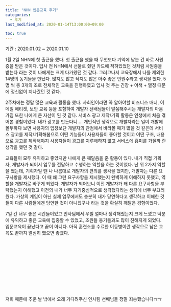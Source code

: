 ```yaml
---
title: "NHN 입문교육 후기"
categories: 
  - 후기
last_modified_at: 2020-01-14T13:00:00+09:00

toc: true
---
```

기간 : 2020.01.02 ~ 2020.01.10

 1월 2일 NHN에 첫 출근을 했다. 첫 출근을 했을 때 무엇보다 기억에 남는 건 바로 사원증을 받은 것이다. 입사 전 NHN에서 선물로 줬던 카드에 적혀있었던 것처럼 사원증을 받는다 라는 것이 나에게는 크게 다가왔던 것 같다. 그러고나서 교육장에서 나를 제외한 14명의 동기들을 만났다. 많지도 않고 적지도 않은 아주 좋은 인원수라고 생각을 했다. 5명 씩 총 3개의 조로 전체적인 교육을 진행하였고 입사 첫 주는 긴장 + 어색 + 열정 때문에 정신없이 지나갔던 것 같다.

  2주차에는 정말 많은 교육과 활동을 했다. 사회인이라면 꼭 알아야할 비즈니스 매너, 이메일 에티켓, 보안 교육 등을 포함하여 개발자 선배님들이 말씀해주시는 개발자의 마음가짐 또한 나에게 큰 자산이 된 것 같다. 서비스 광고 제작/기획 활동은 인생에서 처음 겪어본 경험이었다. 내가 광고를 만든다니.... 개인적인 생각으로 개발자라는 일이 개발에 몰두하다 보면 사용자의 입장보단 개발자의 관점에서 바라볼 때가 많을 것 같은데 서비스 광고를 제작/기획해봄으로 어떤 기능들이 사용자들이 좋아할 것이고 어떤 구조, 내용으로 광고를 제작해야지 사용자들이 광고를 지루해하지 않고 서비스에 흥미를 가질까 란 생각을 했던 것 같다.
  
  교육들이 모두 유익하고 좋았지만 나에게 큰 깨달음을 준 활동이 있다. 내가 직접 기획자, 개발자가 되어서 업무를 전달하고 수행하는 역할을 하는 것이었다. 난 위 2가지 역할을 했는데, 기획자일 땐 나 나름대로 개발자의 편의를 생각을 했지만, 개발자는 다른 요구사항을 제시했다. 이 때 왜 그런 요구사항을 제시했는지 완벽하게 이해하지 못했고, 역할을 개발자로 바꾸게 되었다. 개발자가 되어보니 이전 개발자가 왜 다른 요구사항을 부탁했는지 이해했고 이전의 내가 너무 자기중심적으로 생각했다라는 생각에 너무 부끄러웠다. 가상의 게임이 아닌 실제 업무에서도 충분히 내가 당연하다고 생각하고 이해한 것들이 다른 사람들에겐 당연한 것이 아니겠구나 라는 것을 확실히 깨달은 경험이었다. 
  
  7일 간 너무 좋은 시간들이었고 인사팀에서 우릴 얼마나 생각해줬는지 크게 느꼈고 덕분에 유익하고 좋은 교육에 집중할 수 있었고, 조원들 동기들과도 많이 친해지게 되었다. 입문교육이 끝났다고 끝이 아니다. 아직 훈련소를 수료한 이등병이란 생각으로 남은 교육도 끝까지 열심히 했으면 좋겠다.
<br>
<br>
<br>
<br>
<br>
<br>
<br>
<br>
<br>
<br>
<br>
<br>
  저희 때문에 추운 날 밖에서 오래 기다려주신 인사팀 선배님들 정말 죄송했습니다ㅠㅠ
